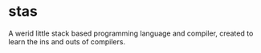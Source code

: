 # stas
A werid little stack based programming language and compiler, created to learn the ins and outs of compilers.
